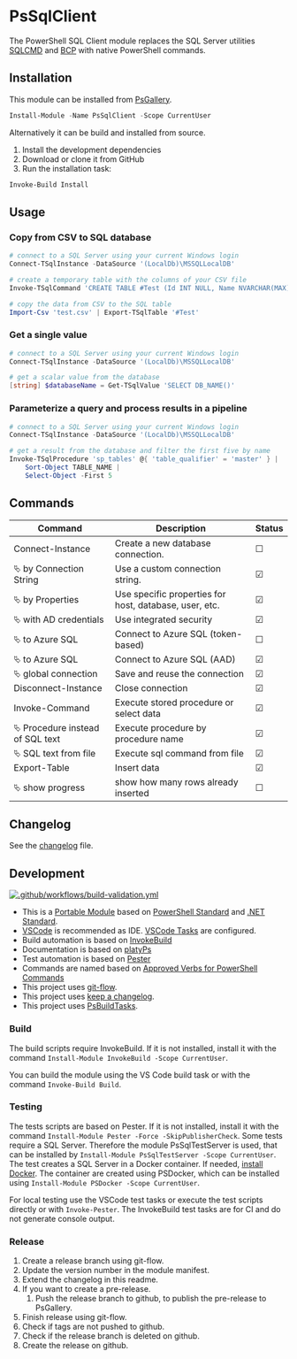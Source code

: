 # PsSqlClient

The PowerShell SQL Client module replaces the SQL Server utilities [SQLCMD](https://docs.microsoft.com/de-de/sql/tools/sqlcmd-utility) and [BCP](https://docs.microsoft.com/en-us/sql/tools/BCP-utility) with native PowerShell commands.

## Installation

This module can be installed from [PsGallery](https://www.powershellgallery.com/packages/PsSqlClient).

```powershell
Install-Module -Name PsSqlClient -Scope CurrentUser
```

Alternatively it can be build and installed from source.

1. Install the development dependencies
2. Download or clone it from GitHub
3. Run the installation task:

```powershell
Invoke-Build Install
```

## Usage

### Copy from CSV to SQL database

```powershell
# connect to a SQL Server using your current Windows login
Connect-TSqlInstance -DataSource '(LocalDb)\MSSQLLocalDB'

# create a temporary table with the columns of your CSV file
Invoke-TSqlCommand 'CREATE TABLE #Test (Id INT NULL, Name NVARCHAR(MAX))'

# copy the data from CSV to the SQL table
Import-Csv 'test.csv' | Export-TSqlTable '#Test'
```

### Get a single value

```powershell
# connect to a SQL Server using your current Windows login
Connect-TSqlInstance -DataSource '(LocalDb)\MSSQLLocalDB'

# get a scalar value from the database
[string] $databaseName = Get-TSqlValue 'SELECT DB_NAME()'
```

### Parameterize a query and process results in a pipeline

```powershell
# connect to a SQL Server using your current Windows login
Connect-TSqlInstance -DataSource '(LocalDb)\MSSQLLocalDB'

# get a result from the database and filter the first five by name
Invoke-TSqlProcedure 'sp_tables' @{ 'table_qualifier' = 'master' } |
    Sort-Object TABLE_NAME |
    Select-Object -First 5
```

## Commands

| Command                                | Description                                            | Status  |
| -------------------------------------- | ------------------------------------------------------ | ------- |
| Connect-Instance                       | Create a new database connection.                      | &#9744; |
| &#11185; by Connection String          | Use a custom connection string.                        | &#9745; |
| &#11185; by Properties                 | Use specific properties for host, database, user, etc. | &#9745; |
| &#11185; with AD credentials           | Use integrated security                                | &#9745; |
| &#11185; to Azure SQL                  | Connect to Azure SQL (token-based)                     | &#9744; |
| &#11185; to Azure SQL                  | Connect to Azure SQL (AAD)                             | &#9745; |
| &#11185; global connection             | Save and reuse the connection                          | &#9745; |
| Disconnect-Instance                    | Close connection                                       | &#9745; |
| Invoke-Command                         | Execute stored procedure or select data                | &#9745; |
| &#11185; Procedure instead of SQL text | Execute procedure by procedure name                    | &#9745; |
| &#11185; SQL text from file            | Execute sql command from file                          | &#9745; |
| Export-Table                           | Insert data                                            | &#9745; |
| &#11185; show progress                 | show how many rows already inserted                    | &#9744; |

## Changelog

See the [changelog](./CHANGELOG.md) file.

## Development

[![.github/workflows/build-validation.yml](https://github.com/abbgrade/PsSqlClient/actions/workflows/build-validation.yml/badge.svg?branch=develop)](https://github.com/abbgrade/PsSqlClient/actions/workflows/build-validation.yml)

- This is a [Portable Module](https://docs.microsoft.com/de-de/powershell/scripting/dev-cross-plat/writing-portable-modules?view=powershell-7) based on [PowerShell Standard](https://github.com/powershell/powershellstandard) and [.NET Standard](https://docs.microsoft.com/en-us/dotnet/standard/net-standard).
- [VSCode](https://code.visualstudio.com) is recommended as IDE. [VSCode Tasks](https://code.visualstudio.com/docs/editor/tasks) are configured.
- Build automation is based on [InvokeBuild](https://github.com/nightroman/Invoke-Build)
- Documentation is based on [platyPs](https://github.com/PowerShell/platyPS)
- Test automation is based on [Pester](https://pester.dev)
- Commands are named based on [Approved Verbs for PowerShell Commands](https://docs.microsoft.com/de-de/powershell/scripting/developer/cmdlet/approved-verbs-for-windows-powershell-commands)
- This project uses [git-flow](https://github.com/nvie/gitflow).
- This project uses [keep a changelog](https://keepachangelog.com/en/1.0.0/).
- This project uses [PsBuildTasks](https://github.com/abbgrade/PsBuildTasks).

### Build

The build scripts require InvokeBuild. If it is not installed, install it with the command `Install-Module InvokeBuild -Scope CurrentUser`.

You can build the module using the VS Code build task or with the command `Invoke-Build Build`.

### Testing

The tests scripts are based on Pester. If it is not installed, install it with the command `Install-Module Pester -Force -SkipPublisherCheck`. Some tests require a SQL Server. Therefore the module PsSqlTestServer is used, that can be installed by `Install-Module PsSqlTestServer -Scope CurrentUser`. The test creates a SQL Server in a Docker container. If needed, [install Docker](https://www.docker.com/get-started). The container are created using PSDocker, which can be installed using `Install-Module PSDocker -Scope CurrentUser`.

For local testing use the VSCode test tasks or execute the test scripts directly or with `Invoke-Pester`.
The InvokeBuild test tasks are for CI and do not generate console output.

### Release

1. Create a release branch using git-flow.
2. Update the version number in the module manifest.
3. Extend the changelog in this readme.
4. If you want to create a pre-release.
   1. Push the release branch to github, to publish the pre-release to PsGallery.
5. Finish release using git-flow.
6. Check if tags are not pushed to github.
7. Check if the release branch is deleted on github.
8. Create the release on github.
